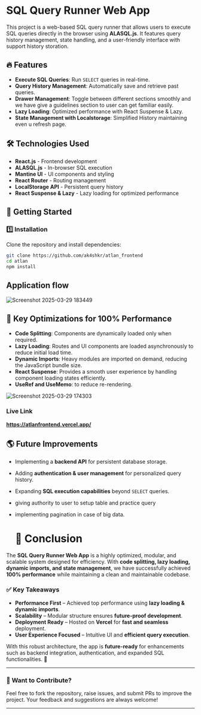 # SQL Query Runner Web App

This project is a web-based SQL query runner that allows users to execute SQL queries directly in the browser using **ALASQL.js**. It features query history management, state handling, and a user-friendly interface with support history storation.

## 🔥 Features
- **Execute SQL Queries**: Run `SELECT` queries in real-time.
- **Query History Management**: Automatically save and retrieve past queries.
- **Drawer Management**: Toggle between different sections smoothly and we have give a guidelines section to user can get familiar easily.
- **Lazy Loading**: Optimized performance with React Suspense & Lazy.
- **State Management with Localstorage**: Simplified History maintaining even u refresh page.

## 🛠️ Technologies Used
- **React.js** - Frontend development
- **ALASQL.js** - In-browser SQL execution
- **Mantine UI** - UI components and styling
- **React Router** - Routing management
- **LocalStorage API** - Persistent query history
- **React Suspense & Lazy** - Lazy loading for optimized performance

## 🚀 Getting Started
### 1️⃣ Installation
Clone the repository and install dependencies:
```sh
git clone https://github.com/ak4shkr/atlan_frontend
cd atlan
npm install
```

## Application flow
![Screenshot 2025-03-29 183449](https://github.com/user-attachments/assets/61a80baf-bfdf-418e-b20c-013922005708)



## 🚀 Key Optimizations for 100% Performance
- **Code Splitting**: Components are dynamically loaded only when required.
- **Lazy Loading**: Routes and UI components are loaded asynchronously to reduce initial load time.
- **Dynamic Imports**: Heavy modules are imported on demand, reducing the JavaScript bundle size.
- **React Suspense**: Provides a smooth user experience by handling component loading states efficiently.
- **UseRef and UseMemo**: to reduce re-rendering.

![Screenshot 2025-03-29 174303](https://github.com/user-attachments/assets/2b32d725-d8b4-4701-be6e-f0ba4ecd8e25)

### Live Link
**https://atlanfrontend.vercel.app/**

## 🌎 **Future Improvements**
- Implementing a **backend API** for persistent database storage.
- Adding **authentication & user management** for personalized query history.
- Expanding **SQL execution capabilities** beyond `SELECT` queries.
- giving authority to user to setup table and practice query
- implementing pagination in case of big data.

  # 🎯 Conclusion

The **SQL Query Runner Web App** is a highly optimized, modular, and scalable system designed for efficiency. With **code splitting, lazy loading, dynamic imports, and state management**, we have successfully achieved **100% performance** while maintaining a clean and maintainable codebase.

### ✅ **Key Takeaways**
- **Performance First** – Achieved top performance using **lazy loading & dynamic imports**.
- **Scalability** – Modular structure ensures **future-proof development**.
- **Deployment Ready** – Hosted on **Vercel** for **fast and seamless** deployment.
- **User Experience Focused** – Intuitive UI and **efficient query execution**.

With this robust architecture, the app is **future-ready** for enhancements such as backend integration, authentication, and expanded SQL functionalities. 🚀

---

### 🔗 **Want to Contribute?**
Feel free to fork the repository, raise issues, and submit PRs to improve the project. Your feedback and suggestions are always welcome!

---
